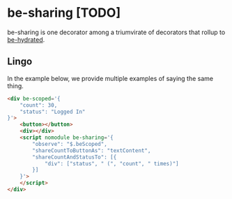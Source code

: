 # be-sharing [TODO]

be-sharing is one decorator among a triumvirate of decorators that rollup to [be-hydrated](https://github.com/bahrus/be-hydrated).

## Lingo

In the example below, we provide multiple examples of saying the same thing.

```html
<div be-scoped='{
    "count": 30,
    "status": "Logged In"
}'>
    <button></button>
    <div></div>
    <script nomodule be-sharing='{
        "observe": "$.beScoped",
        "shareCountToButtonAs": "textContent",
        "shareCountAndStatusTo": [{
            "div": ["status", " (", "count", " times)"]
        }]
    }'>
    </script>
</div>
```